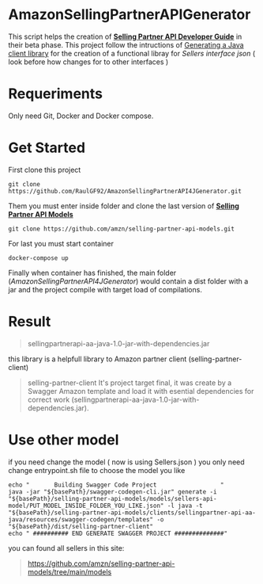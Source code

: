 # AmazonSellingPartnerAPIGenerator

This script helps the creation of [**Selling Partner API Developer Guide**](https://github.com/amzn/selling-partner-api-docs/blob/main/guides/developer-guide/SellingPartnerApiDeveloperGuide.md) in their beta phase. This project follow the intructions of [Generating a Java client library](https://github.com/amzn/selling-partner-api-docs/blob/main/guides/developer-guide/SellingPartnerApiDeveloperGuide.md#generating-a-java-client-library) for the creation of a functional libray for *Sellers interface json* ( look before how changes for to other interfaces )

# Requeriments
Only need Git, Docker and Docker compose.

# Get Started
First clone this project 

```
git clone https://github.com/RaulGF92/AmazonSellingPartnerAPI4JGenerator.git
```

Them you must enter inside folder and clone the last version of [**Selling Partner API Models**](https://github.com/amzn/selling-partner-api-models)

```
git clone https://github.com/amzn/selling-partner-api-models.git
```

For last you must start container
```
docker-compose up
```

Finally when container has finished, the main folder (*AmazonSellingPartnerAPI4JGenerator*) would contain a dist folder with a jar and the project compile with target load of compilations.

# Result
> sellingpartnerapi-aa-java-1.0-jar-with-dependencies.jar

this library is a helpfull library to Amazon partner client (selling-partner-client)

> selling-partner-client
It's project target final, it was create by a Swagger Amazon template and load it with esential dependencies for correct work (sellingpartnerapi-aa-java-1.0-jar-with-dependencies.jar).

# Use other model
if you need change the model ( now is using Sellers.json ) you only need change entrypoint.sh file to choose the model you like

```
echo "       Building Swagger Code Project                  "
java -jar "${basePath}/swagger-codegen-cli.jar" generate -i "${basePath}/selling-partner-api-models/models/sellers-api-model/PUT_MODEL_INSIDE_FOLDER_YOU_LIKE.json" -l java -t "${basePath}/selling-partner-api-models/clients/sellingpartner-api-aa-java/resources/swagger-codegen/templates" -o "${basePath}/dist/selling-partner-client"
echo " ########## END GENERATE SWAGGER PROJECT ##############"
```

you can found all sellers in this site:

> https://github.com/amzn/selling-partner-api-models/tree/main/models